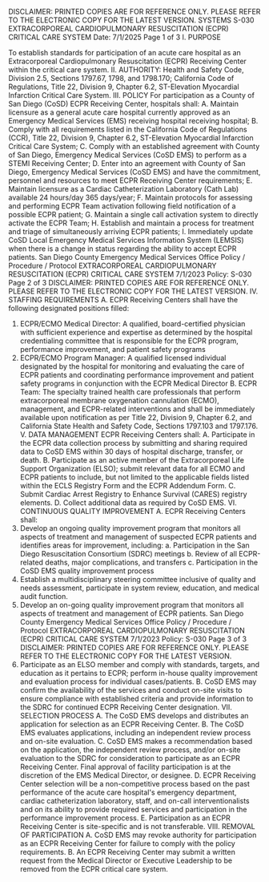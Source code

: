 DISCLAIMER: PRINTED COPIES ARE FOR REFERENCE ONLY. PLEASE REFER TO THE ELECTRONIC COPY FOR THE LATEST VERSION.
SYSTEMS S-030
EXTRACORPOREAL CARDIOPULMONARY
RESUSCITATION (ECPR) CRITICAL CARE SYSTEM
Date: 7/1/2025 Page 1 of 3
I. PURPOSE

To establish standards for participation of an acute care hospital as an Extracorporeal
Cardiopulmonary Resuscitation (ECPR) Receiving Center within the critical care system.
II. AUTHORITY: Health and Safety Code, Division 2.5, Sections 1797.67, 1798, and 1798.170;
California Code of Regulations, Title 22, Division 9, Chapter 6.2, ST-Elevation Myocardial
Infarction Critical Care System.
III. POLICY
For participation as a County of San Diego (CoSD) ECPR Receiving Center, hospitals shall:
A. Maintain licensure as a general acute care hospital currently approved as an Emergency
Medical Services (EMS) receiving hospital receiving hospital;
B. Comply with all requirements listed in the California Code of Regulations (CCR), Title 22,
Division 9, Chapter 6.2, ST-Elevation Myocardial Infarction Critical Care System;
C. Comply with an established agreement with County of San Diego, Emergency Medical Services
(CoSD EMS) to perform as a STEMI Receiving Center;
D. Enter into an agreement with County of San Diego, Emergency Medical Services (CoSD EMS)
and have the commitment, personnel and resources to meet ECPR Receiving Center
requirements;
E. Maintain licensure as a Cardiac Catheterization Laboratory (Cath Lab) available 24 hours/day
365 days/year;
F. Maintain protocols for assessing and performing ECPR Team activation following field
notification of a possible ECPR patient;
G. Maintain a single call activation system to directly activate the ECPR Team;
H. Establish and maintain a process for treatment and triage of simultaneously arriving ECPR
patients;
I. Immediately update CoSD Local Emergency Medical Services Information System (LEMSIS)
when there is a change in status regarding the ability to accept ECPR patients. 
San Diego County Emergency Medical Services Office
Policy / Procedure / Protocol
EXTRACORPOREAL CARDIOPULMONARY RESUSCITATION (ECPR) CRITICAL CARE SYSTEM 7/1/2023
Policy: S-030 Page 2 of 3
DISCLAIMER: PRINTED COPIES ARE FOR REFERENCE ONLY. PLEASE REFER TO THE ELECTRONIC COPY FOR THE LATEST VERSION.
IV. STAFFING REQUIREMENTS
A. ECPR Receiving Centers shall have the following designated positions filled:
1. ECPR/ECMO Medical Director: A qualified, board-certified physician with sufficient
experience and expertise as determined by the hospital credentialing committee that is
responsible for the ECPR program, performance improvement, and patient safety programs
2. ECPR/ECMO Program Manager: A qualified licensed individual designated by the hospital
for monitoring and evaluating the care of ECPR patients and coordinating performance
improvement and patient safety programs in conjunction with the ECPR Medical Director
B. ECPR Team: The specialty trained health care professionals that perform extracorporeal
membrane oxygenation cannulation (ECMO), management, and ECPR-related interventions
and shall be immediately available upon notification as per Title 22, Division 9, Chapter 6.2, and
California State Health and Safety Code, Sections 1797.103 and 1797.176.
V. DATA MANAGEMENT
ECPR Receiving Centers shall:
A. Participate in the ECPR data collection process by submitting and sharing required data to
CoSD EMS within 30 days of hospital discharge, transfer, or death.
B. Participate as an active member of the Extracorporeal Life Support Organization (ELSO);
submit relevant data for all ECMO and ECPR patients to include, but not limited to the applicable
fields listed within the ECLS Registry Form and the ECPR Addendum Form.
C. Submit Cardiac Arrest Registry to Enhance Survival (CARES) registry elements.
D. Collect additional data as required by CoSD EMS.
VI. CONTINUOUS QUALITY IMPROVEMENT
A. ECPR Receiving Centers shall:
1. Develop an ongoing quality improvement program that monitors all aspects of treatment and
management of suspected ECPR patients and identifies areas for improvement, including:
a. Participation in the San Diego Resuscitation Consortium (SDRC) meetings
b. Review of all ECPR-related deaths, major complications, and transfers
c. Participation in the CoSD EMS quality improvement process
2. Establish a multidisciplinary steering committee inclusive of quality and needs assessment,
participate in system review, education, and medical audit function.
3. Develop an on-going quality improvement program that monitors all aspects of treatment
and management of ECPR patients.
San Diego County Emergency Medical Services Office
Policy / Procedure / Protocol
EXTRACORPOREAL CARDIOPULMONARY RESUSCITATION (ECPR) CRITICAL CARE SYSTEM 7/1/2023
Policy: S-030 Page 3 of 3
DISCLAIMER: PRINTED COPIES ARE FOR REFERENCE ONLY. PLEASE REFER TO THE ELECTRONIC COPY FOR THE LATEST VERSION.
4. Participate as an ELSO member and comply with standards, targets, and education as it
pertains to ECPR; perform in-house quality improvement and evaluation process for
individual cases/patients.
B. CoSD EMS may confirm the availability of the services and conduct on-site visits to ensure
compliance with established criteria and provide information to the SDRC for continued ECPR
Receiving Center designation.
VII. SELECTION PROCESS
A. The CoSD EMS develops and distributes an application for selection as an ECPR Receiving
Center.
B. The CoSD EMS evaluates applications, including an independent review process and on-site
evaluation.
C. CoSD EMS makes a recommendation based on the application, the independent review
process, and/or on-site evaluation to the SDRC for consideration to participate as an ECPR
Receiving Center. Final approval of facility participation is at the discretion of the EMS Medical
Director, or designee.
D. ECPR Receiving Center selection will be a non-competitive process based on the past
performance of the acute care hospital's emergency department, cardiac catheterization
laboratory, staff, and on-call interventionalists and on its ability to provide required services and
participation in the performance improvement process.
E. Participation as an ECPR Receiving Center is site-specific and is not transferable.
VIII. REMOVAL OF PARTICIPATION
A. CoSD EMS may revoke authority for participation as an ECPR Receiving Center for failure to
comply with the policy requirements.
B. An ECPR Receiving Center may submit a written request from the Medical Director or Executive
Leadership to be removed from the ECPR critical care system.

